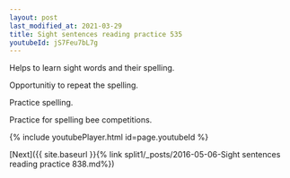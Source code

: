 ```yaml
---
layout: post
last_modified_at: 2021-03-29
title: Sight sentences reading practice 535
youtubeId: jS7Feu7bL7g
---
```

 
 
Helps to learn sight words and their spelling.

Opportunitiy to repeat the spelling. 

Practice spelling. 
 
Practice for spelling bee competitions. 
 
{% include youtubePlayer.html id=page.youtubeId %}
 
 

[Next]({{ site.baseurl }}{% link  split1/_posts/2016-05-06-Sight sentences reading practice 838.md%})
 
